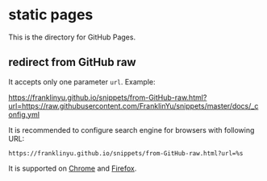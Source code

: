 # static pages

This is the directory for GitHub Pages.

## redirect from GitHub raw

It accepts only one parameter `url`. Example:

https://franklinyu.github.io/snippets/from-GitHub-raw.html?url=https://raw.githubusercontent.com/FranklinYu/snippets/master/docs/_config.yml

It is recommended to configure search engine for browsers with following URL:

```plain
https://franklinyu.github.io/snippets/from-GitHub-raw.html?url=%s
```

It is supported on [Chrome](https://support.google.com/chrome/answer/95426) and
[Firefox](https://support.mozilla.org/en-US/kb/bookmarks-firefox#w_how-to-use-keywords-with-bookmarks).
